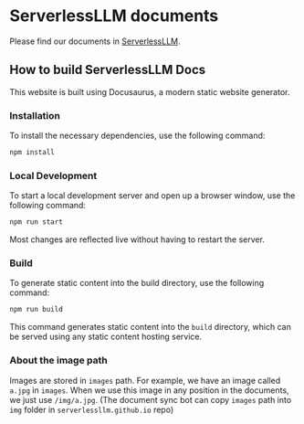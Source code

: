 # ServerlessLLM documents

Please find our documents in [ServerlessLLM](https://serverlessllm.github.io/docs/stable/getting_started/quickstart).

## How to build ServerlessLLM Docs

This website is built using Docusaurus, a modern static website generator.

### Installation

To install the necessary dependencies, use the following command:

```bash
npm install
```

### Local Development

To start a local development server and open up a browser window, use the following command:

```bash
npm run start
```

Most changes are reflected live without having to restart the server.

### Build

To generate static content into the build directory, use the following command:

```bash
npm run build
```

This command generates static content into the `build` directory, which can be served using any static content hosting service.

### About the image path

Images are stored in `images` path. For example, we have an image called `a.jpg` in `images`. When we use this image in any position in the documents, we just use `/img/a.jpg`. (The document sync bot can copy `images` path into `img` folder in `serverlessllm.github.io` repo)
